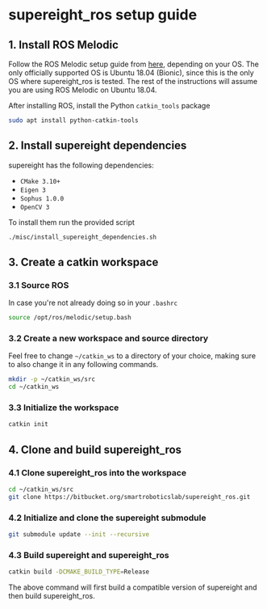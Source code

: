 # supereight_ros setup guide

## 1. Install ROS Melodic

Follow the ROS Melodic setup guide from
[here](https://wiki.ros.org/melodic/Installation), depending on your OS. The
only officially supported OS is Ubuntu 18.04 (Bionic), since this is the only
OS where supereight_ros is tested. The rest of the instructions will assume you
are using ROS Melodic on Ubuntu 18.04.

After installing ROS, install the Python `catkin_tools` package

```bash
sudo apt install python-catkin-tools
```



## 2. Install supereight dependencies

supereight has the following dependencies:

- `CMake 3.10+`
- `Eigen 3`
- `Sophus 1.0.0`
- `OpenCV 3`

To install them run the provided script

```bash
./misc/install_supereight_dependencies.sh
```



## 3. Create a catkin workspace

### 3.1 Source ROS

In case you're not already doing so in your `.bashrc`

```bash
source /opt/ros/melodic/setup.bash
```

### 3.2 Create a new workspace and source directory

Feel free to change `~/catkin_ws` to a directory of your choice, making sure to
also change it in any following commands.

```bash
mkdir -p ~/catkin_ws/src
cd ~/catkin_ws
```

### 3.3 Initialize the workspace

```bash
catkin init
```



## 4. Clone and build supereight_ros

### 4.1 Clone supereight_ros into the workspace

```bash
cd ~/catkin_ws/src
git clone https://bitbucket.org/smartroboticslab/supereight_ros.git
```

### 4.2 Initialize and clone the supereight submodule

```bash
git submodule update --init --recursive
```

### 4.3 Build supereight and supereight_ros

```bash
catkin build -DCMAKE_BUILD_TYPE=Release
```

The above command will first build a compatible version of supereight and then
build supereight_ros.

